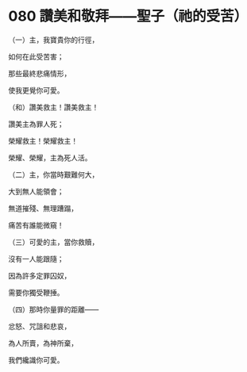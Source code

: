 # 080 讚美和敬拜——聖子（祂的受苦）

（一）主，我寶貴你的行徑，

如何在此受苦害；

那些最終悲痛情形，

使我更覺你可愛。

（和）讚美救主！讚美救主！

讚美主為罪人死；

榮耀救主！榮耀救主！

榮耀、榮耀，主為死人活。

（二）主，你當時艱難何大，

大到無人能領會；

無道摧殘、無理蹧蹋，

痛苦有誰能微窺！

（三）可愛的主，當你救贖，

沒有一人能跟隨；

因為許多定罪囚奴，

需要你獨受鞭捶。

（四）那時你量罪的距離——

忿怒、咒詛和悲哀，

為人所賣，為神所棄，

我們纔識你可愛。

